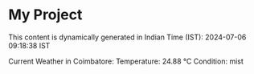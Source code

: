 # My Project

This content is dynamically generated in Indian Time (IST): 2024-07-06 09:18:38 IST


Current Weather in Coimbatore:
Temperature: 24.88 °C
Condition: mist

